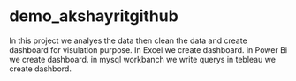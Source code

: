 # demo_akshayritgithub
In this project we analyes the data then clean the data and create dashboard for visulation purpose.
In Excel we create dashboard.
in Power Bi we create dashboard.
in mysql workbanch we write querys
in tebleau we create dashbord.
